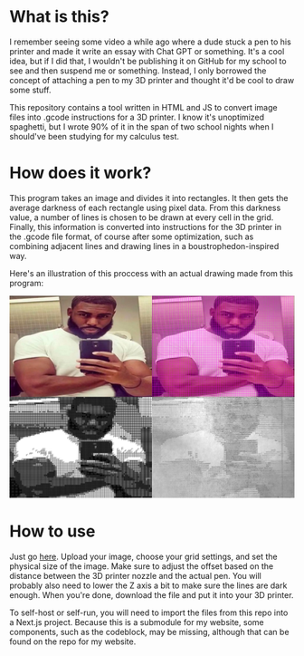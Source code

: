 # What is this?

I remember seeing some video a while ago where a dude stuck a pen to his printer and made it write an essay with Chat GPT or something. It's a cool idea, but if I did that, I wouldn't be publishing it on GitHub for my school to see and then suspend me or something. Instead, I only borrowed the concept of attaching a pen to my 3D printer and thought it'd be cool to draw some stuff.

This repository contains a tool written in HTML and JS to convert image files into .gcode instructions for a 3D printer. I know it's unoptimized spaghetti, but I wrote 90% of it in the span of two school nights when I should've been studying for my calculus test.

# How does it work?

This program takes an image and divides it into rectangles. It then gets the average darkness of each rectangle using pixel data. From this darkness value, a number of lines is chosen to be drawn at every cell in the grid. Finally, this information is converted into instructions for the 3D printer in the .gcode file format, of course after some optimization, such as combining adjacent lines and drawing lines in a boustrophedon-inspired way.

Here's an illustration of this proccess with an actual drawing made from this program: 

![The 4 main steps are shown, being the original image, a grid division, a digital line drawing, and a physical drawing.](public/thumbnail.png)

# How to use

Just go [here](https://arjhantoteck.vercel.app/da%20vinci%20machine/). Upload your image, choose your grid settings, and set the physical size of the image. Make sure to adjust the offset based on the distance between the 3D printer nozzle and the actual pen. You will probably also need to lower the Z axis a bit to make sure the lines are dark enough. When you're done, download the file and put it into your 3D printer.

To self-host or self-run, you will need to import the files from this repo into a Next.js project. Because this is a submodule for my website, some components, such as the codeblock, may be missing, although that can be found on the repo for my website.

